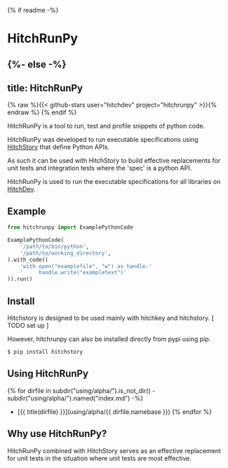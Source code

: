 {% if readme -%}
# HitchRunPy
{%- else -%}
---
title: HitchRunPy
---

{% raw %}{{< github-stars user="hitchdev" project="hitchrunpy" >}}{% endraw %}
{% endif %}

HitchRunPy is a tool to run, test and profile snippets of python code.

HitchRunPy was developed to run executable specifications
using [HitchStory](https://hitchdev.com/hitchstory) that define
Python APIs.

As such it can be used with HitchStory to build effective replacements
for unit tests and integration tests where the 'spec' is a python API.

HitchRunPy is used to run the executable specifications for all libraries
on [HitchDev](https://hitchdev.com/).

## Example


```python
from hitchrunpy import ExamplePythonCode

ExamplePythonCode(
    '/path/to/bin/python',
    '/path/to/working_directory',
).with_code((
    'with open("examplefile", "w") as handle:'
    '     handle.write("exampletext")'
)).run()
```


## Install

Hitchstory is designed to be used mainly with hitchkey and hitchstory. [ TODO set up ]

However, hitchrunpy can also be installed directly from pypi using pip.

```sh
$ pip install hitchstory
```

## Using HitchRunPy

{% for dirfile in subdir("using/alpha/").is_not_dir() - subdir("using/alpha/").named("index.md") -%}
- [{{ title(dirfile) }}](using/alpha/{{ dirfile.namebase }})
{% endfor %}


## Why use HitchRunPy?

HitchRunPy combined with HitchStory serves as an effective replacement for unit tests
in the situation where unit tests are most effective.
